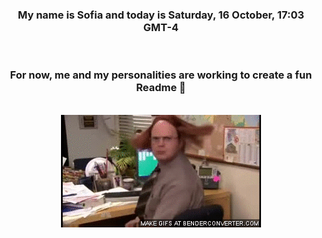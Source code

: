 


<div align="center">
<h3 >My name is Sofia and today is Saturday, 16 October, 17:03 GMT-4</h3><br>
<h3 >For now, me and my personalities are working to create a fun Readme 👋
</h3><br>
<img src='img/dwight.gif' alt='working...'/>
</div>
